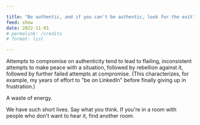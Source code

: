 ```yaml
---

title: "Be authentic, and if you can't be authentic, look for the exit"
feed: show
date: 2022-11-01
# permalink: /credits
# format: list

---
```


Attempts to compromise on authenticity tend to lead to flailing, inconsistent attempts to make peace with a situation, followed by rebellion against it, followed by further failed attempts at compromise. (This characterizes, for example, my years of effort to "be on LinkedIn" before finally giving up in frustration.)

A waste of energy.

We have such short lives. Say what you think. If you're in a room with people who don't want to hear it, find another room.
